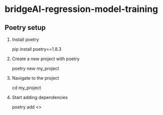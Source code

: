 # bridgeAI-regression-model-training


## Poetry setup

1. Install poetry

    pip install poetry==1.8.3

2. Create a new project with poetry

    poetry new my_project

3. Navigate to the project

    cd my_project

4. Start adding dependencies

    poetry add <<libraries>>